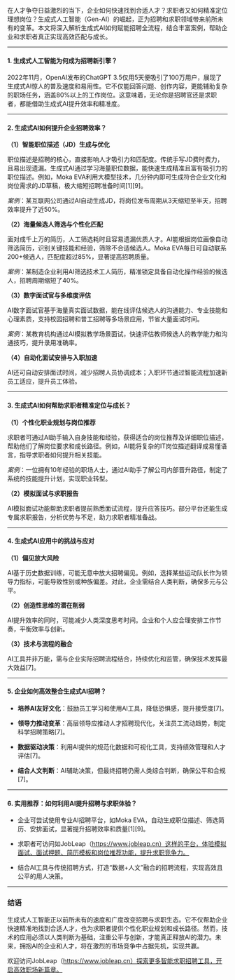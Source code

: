 在人才争夺日益激烈的当下，企业如何快速找到合适人才？求职者又如何精准定位理想岗位？生成式人工智能（Gen-AI）的崛起，正为招聘和求职领域带来前所未有的变革。本文将深入解析生成式AI如何赋能招聘全流程，结合丰富案例，帮助企业和求职者真正实现高效匹配与成长。

---

#### 1. 生成式人工智能为何成为招聘新引擎？

2022年11月，OpenAI发布的ChatGPT 3.5仅用5天便吸引了100万用户，展现了生成式AI惊人的普及速度和易用性。它不仅能回答问题、创作内容，更能辅助复杂的职场任务，涵盖80%以上的工作岗位。这意味着，无论你是招聘官还是求职者，都能借助生成式AI提升效率和精准度。

---

#### 2. 生成式AI如何提升企业招聘效率？

**（1）智能职位描述（JD）生成与优化**

职位描述是招聘的核心，直接影响人才吸引力和匹配度。传统手写JD费时费力，且易出现遗漏。生成式AI通过学习海量职位数据，能快速生成精准且富有吸引力的职位描述。例如，Moka EVA利用大模型技术，几分钟内即可生成符合企业文化和岗位需求的JD草稿，极大缩短招聘准备时间[1][9]。

*案例*：某互联网公司通过AI自动生成JD，将岗位发布周期从3天缩短至半天，招聘效率提升了近50%。

**（2）海量候选人筛选与个性化匹配**

面对成千上万的简历，人工筛选耗时且容易遗漏优质人才。AI能根据岗位画像自动筛选简历，识别关键技能和经验，筛除不合适候选人。Moka EVA每日可自动联系200+候选人，匹配度超过85%，显著提高招聘质量。

*案例*：某制造企业利用AI筛选技术工人简历，精准锁定具备自动化操作经验的候选人，招聘周期缩短了40%。

**（3）数字面试官与多维度评估**

AI数字面试官基于海量真实面试数据，能在线评估候选人的沟通能力、专业技能和心理素质，支持校园招聘和普工招聘等多场景应用，节省大量面试时间。

*案例*：某教育机构通过AI模拟教学场景面试，快速评估教师候选人的教学能力和沟通技巧，提升录用准确率。

**（4）自动化面试安排与入职加速**

AI还可自动安排面试时间，减少招聘人员协调成本；入职环节通过智能流程加速新员工适应，提升员工体验。

---

#### 3. 生成式AI如何帮助求职者精准定位与成长？

**（1）个性化职业规划与岗位推荐**

求职者可通过AI助手输入自身技能和经验，获得适合的岗位推荐及详细职位描述，帮助他们了解岗位要求和成长路径。例如，AI能将复杂的IT岗位描述翻译成易懂语言，指导求职者如何提升相关技能。

*案例*：一位拥有10年经验的职场人士，通过AI助手了解公司内部晋升路径，制定了系统的技能提升计划，实现职业转型。

**（2）模拟面试与求职报告**

AI模拟面试功能帮助求职者提前熟悉面试流程，提升应答技巧。部分平台还能生成专属求职报告，分析优势与不足，助力求职者精准备战。

---

#### 4. 生成式AI应用中的挑战与应对

**（1）偏见放大风险**

AI基于历史数据训练，可能无意中放大招聘偏见。例如，选择某些运动队长作为领导力指标，可能导致性别或种族偏差。对此，企业需结合人类判断，确保多元与公平。

**（2）创造性思维的潜在削弱**

AI提升效率的同时，可能减少人类深度思考时间。企业和个人应合理安排工作节奏，平衡效率与创新。

**（3）技术与流程的融合**

AI工具并非万能，需与企业实际招聘流程结合，持续优化和监管，确保技术发挥最大效益[7]。

---

#### 5. 企业如何高效整合生成式AI招聘？

- **培养AI友好文化**：鼓励员工学习和使用AI工具，降低恐惧感，提升接受度[7]。

- **领导力推动变革**：高层领导应推动人才招聘现代化，关注员工流动趋势，制定科学招聘策略[7]。

- **数据驱动决策**：利用AI提供的规范化数据和可视化工具，支持绩效管理和人才评估[7]。

- **结合人文判断**：AI辅助决策，但最终招聘仍需人类综合判断，确保公平和合规[7]。

---

#### 6. 实用推荐：如何利用AI提升招聘与求职体验？

- 企业可尝试使用专业AI招聘平台，如Moka EVA，自动生成职位描述、筛选简历、安排面试，显著提升招聘效率和质量[1][9]。

- 求职者可访问如JobLeap（https://www.jobleap.cn）这样的平台，体验模拟面试、面试押题、简历模板和岗位推荐功能，提升求职竞争力。

- 结合AI工具与传统招聘方式，打造“数据+人文”融合的招聘流程，实现高效且公平的用人决策。

---

### 结语

生成式人工智能正以前所未有的速度和广度改变招聘与求职生态。它不仅帮助企业快速精准地找到合适人才，也为求职者提供个性化职业规划和成长路径。然而，技术的应用必须以人类判断为基础，注重公平与创新，才能真正释放AI的潜力。未来，拥抱AI的企业和人才，将在激烈的市场竞争中占据先机，实现共赢。

欢迎访问JobLeap（https://www.jobleap.cn）探索更多智能求职招聘工具，开启高效职场新篇章。
